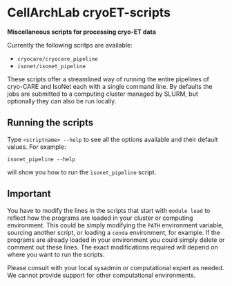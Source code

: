 # CellArchLab cryoET-scripts
**Miscellaneous scripts for processing cryo-ET data**

Currently the following scritps are available:

* `cryocare/cryocare_pipeline`
* `isonet/isonet_pipeline`

These scripts offer a streamlined way of running the entire pipelines of cryo-CARE and IsoNet each with a single command line. By defaults the jobs are submitted to a computing cluster managed by SLURM, but optionally they can also be run locally.

## Running the scripts ##
Type `<scriptname> --help` to see all the options available and their default values. For example:
```
isonet_pipeline --help
```
will show you how to run the `isonet_pipeline` script.

## Important ##
You have to modify the lines in the scripts that start with `module load` to reflect how the programs are loaded in your cluster or computing environment. This could be simply modifying the `PATH` environment variable, sourcing another script, or loading a `conda` environment, for example. If the programs are already loaded in your environment you could simply delete or comment out these lines. The exact modifications required will depend on where you want to run the scripts.

Please consult with your local sysadmin or computational expert as needed. We cannot provide support for other computational environments.
